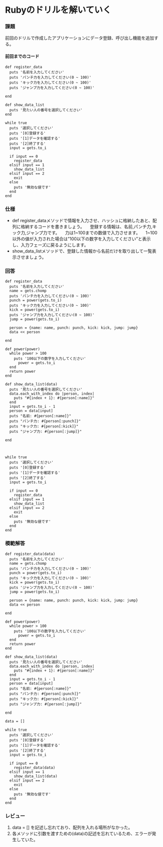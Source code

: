 # Rubyのドリルを解いていく
### 課題
前回のドリルで作成したアプリケーションにデータ登録、呼び出し機能を追加する。

#### 前回までのコード
```
def register_data
  puts '名前を入力してください'
  puts 'パンチ力を入力してください(0 ~ 100)'
  puts 'キック力を入力してください(0 ~ 100)'
  puts 'ジャンプ力を入力してください(0 ~ 100)'

end

def show_data_list
  puts '見たい人の番号を選択してください'
end

while true
  puts '選択してください'
  puts '[0]登録する'
  puts '[1]データを確認する'
  puts '[2]終了する'
  input = gets.to_i

  if input == 0
    register_data
  elsif input == 1
    show_data_list
  elsif input == 2
    exit
  else
    puts '無効な値です'
  end
end
```

### 仕様
- def register_dataメソッドで情報を入力させ、ハッシュに格納したあと、配列に格納するコードを書きましょう。
　登録する情報は、名前,パンチ力,キック力,ジャンプ力です。
　力は1~100までの数値で入力させます。
　1~100以外の値が入力された場合は”100以下の数字を入力してください”と表示し、入力フェーズに戻るようにします。
- show_data_listメソッドで、登録した情報から名前だけを取り出して一覧表示させましょう。

### 回答
```
def register_data
  puts '名前を入力してください'
  name = gets.chomp
  puts 'パンチ力を入力してください(0 ~ 100)'
  punch = power(gets.to_i)
  puts 'キック力を入力してください(0 ~ 100)'
  kick = power(gets.to_i)
  puts 'ジャンプ力を入力してください(0 ~ 100)'
  jump = power(gets.to_i)

  person = {name: name, punch: punch, kick: kick, jump: jump}
  data << person

end

def power(power)
  while power > 100
    puts '100以下の数字を入力してください'
      power = gets.to_i
  end
  return power
end

def show_data_list(data)
  puts '見たい人の番号を選択してください'
  data.each_with_index do |person, index|
    puts "#{index + 1}: #{person[:name]}"
  end
  input = gets.to_i - 1
  person = data[input]
  puts "名前: #{person[:name]}"
  puts "パンチ力: #{person[:punch]}"
  puts "キック力: #{person[:kick]}"
  puts "ジャンプ力: #{person[:jump]}"
  
end



while true
  puts '選択してください'
  puts '[0]登録する'
  puts '[1]データを確認する'
  puts '[2]終了する'
  input = gets.to_i

  if input == 0
    register_data
  elsif input == 1
    show_data_list
  elsif input == 2
    exit
  else
    puts '無効な値です'
  end
end
```

### 模範解答
```
def register_data(data)
  puts '名前を入力してください'
  name = gets.chomp
  puts 'パンチ力を入力してください(0 ~ 100)'
  punch = power(gets.to_i)
  puts 'キック力を入力してください(0 ~ 100)'
  kick = power(gets.to_i)
  puts 'ジャンプ力を入力してください(0 ~ 100)'
  jump = power(gets.to_i)

  person = {name: name, punch: punch, kick: kick, jump: jump}
  data << person

end

def power(power)
  while power > 100
    puts '100以下の数字を入力してください'
      power = gets.to_i
  end
  return power
end

def show_data_list(data)
  puts '見たい人の番号を選択してください'
  data.each_with_index do |person, index|
    puts "#{index + 1}: #{person[:name]}"
  end
  input = gets.to_i - 1
  person = data[input]
  puts "名前: #{person[:name]}"
  puts "パンチ力: #{person[:punch]}"
  puts "キック力: #{person[:kick]}"
  puts "ジャンプ力: #{person[:jump]}"
  
end

data = []

while true
  puts '選択してください'
  puts '[0]登録する'
  puts '[1]データを確認する'
  puts '[2]終了する'
  input = gets.to_i

  if input == 0
    register_data(data)
  elsif input == 1
    show_data_list(data)
  elsif input == 2
    exit
  else
    puts '無効な値です'
  end
end
```

### レビュー
1. data = [] を記述し忘れており、配列を入れる場所がなかった。
2. 各メソッドに引数を渡すための(data)の記述を忘れているため、エラーが発生していた。

